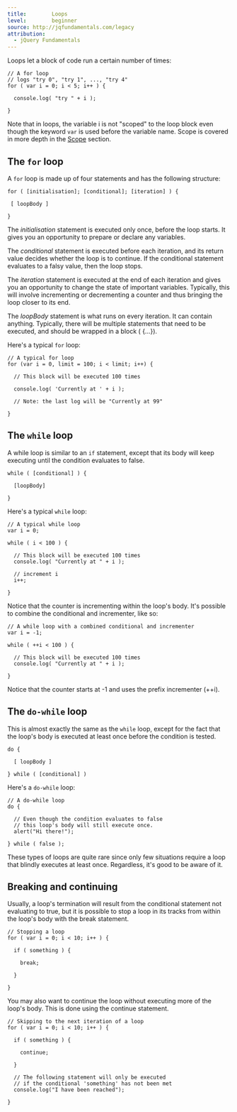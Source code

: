 ```yaml
---
title:        Loops
level:        beginner
source: http://jqfundamentals.com/legacy
attribution:
  - jQuery Fundamentals
---
```

Loops let a block of code run a certain number of times:

```
// A for loop
// logs "try 0", "try 1", ..., "try 4"
for ( var i = 0; i < 5; i++ ) {

  console.log( "try " + i );

}
```

Note that in loops, the variable i is not "scoped" to the loop block even though the keyword `var` is used before the variable name. Scope is covered in more depth in the [Scope](/scope) section.

## The `for` loop

A `for` loop is made up of four statements and has the following structure:

```
for ( [initialisation]; [conditional]; [iteration] ) {

 [ loopBody ]

}
```

The _initialisation_ statement is executed only once, before the loop starts. It gives you an opportunity to prepare or declare any variables.

The _conditional_ statement is executed before each iteration, and its return value decides whether the loop is to continue. If the conditional statement evaluates to a falsy value, then the loop stops.

The _iteration_ statement is executed at the end of each iteration and gives you an opportunity to change the state of important variables. Typically, this will involve incrementing or decrementing a counter and thus bringing the loop closer to its end.

The _loopBody_ statement is what runs on every iteration. It can contain anything. Typically, there will be multiple statements that need to be executed, and should be wrapped in a block ( {...}).

Here's a typical `for` loop:

```
// A typical for loop
for (var i = 0, limit = 100; i < limit; i++) {

  // This block will be executed 100 times

  console.log( 'Currently at ' + i );

  // Note: the last log will be "Currently at 99"

}
```

## The `while` loop

A while loop is similar to an `if` statement, except that its body will keep executing until the condition evaluates to false.

```
while ( [conditional] ) {

  [loopBody]

}
```

Here's a typical `while` loop:

```
// A typical while loop
var i = 0;

while ( i < 100 ) {

  // This block will be executed 100 times
  console.log( "Currently at " + i );

  // increment i
  i++;

}
```

Notice that the counter is incrementing within the loop's body. It's possible to combine the conditional and incrementer, like so:

```
// A while loop with a combined conditional and incrementer
var i = -1;

while ( ++i < 100 ) {

  // This block will be executed 100 times
  console.log( "Currently at " + i );

}
```

Notice that the counter starts at -1 and uses the prefix incrementer (++i).

## The `do-while` loop

This is almost exactly the same as the `while` loop, except for the fact that the loop's body is executed at least once before the condition is tested.

```
do {

  [ loopBody ]

} while ( [conditional] )
```
Here's a `do-while` loop:

```
// A do-while loop
do {

  // Even though the condition evaluates to false
  // this loop's body will still execute once.
  alert("Hi there!");

} while ( false );
```

These types of loops are quite rare since only few situations require a loop that blindly executes at least once. Regardless, it's good to be aware of it.

## Breaking and continuing

Usually, a loop's termination will result from the conditional statement not evaluating to true, but it is possible to stop a loop in its tracks from within the loop's body with the break statement.

```
// Stopping a loop
for ( var i = 0; i < 10; i++ ) {

  if ( something ) {

    break;

  }

}
```

You may also want to continue the loop without executing more of the loop's body. This is done using the continue statement.

```
// Skipping to the next iteration of a loop
for ( var i = 0; i < 10; i++ ) {

  if ( something ) {

    continue;

  }

  // The following statement will only be executed
  // if the conditional 'something' has not been met
  console.log("I have been reached");

}
```
